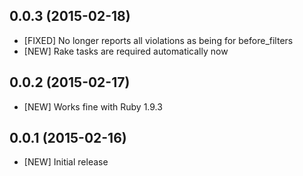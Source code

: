 ## 0.0.3 (2015-02-18)

* [FIXED] No longer reports all violations as being for before_filters
* [NEW] Rake tasks are required automatically now

## 0.0.2 (2015-02-17)

* [NEW] Works fine with Ruby 1.9.3

## 0.0.1 (2015-02-16)

* [NEW] Initial release